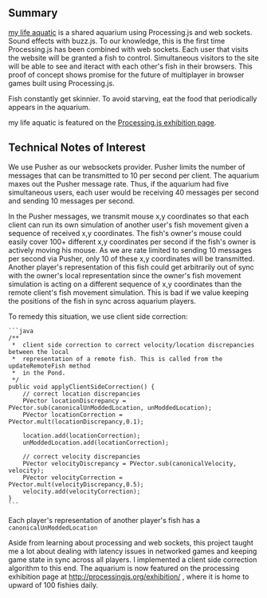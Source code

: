 ## Summary
[my life aquatic](http://mylifeaquatic.herokuapp.com/) is a shared aquarium using Processing.js and web sockets. Sound effects with buzz.js. To our knowledge, this is the first time Processing.js has been combined with web sockets. Each user that visits the website will be granted a fish to control. Simultaneous visitors to the site will be able to see and iteract with each other's fish in their browsers. This proof of concept shows promise for the future of multiplayer in browser games built using Processing.js.

Fish constantly get skinnier. To avoid starving, eat the food that periodically appears in the aquarium.

my life aquatic is featured on the [Processing.js exhibition page](http://processingjs.org/exhibition/).

## Technical Notes of Interest

We use Pusher as our websockets provider. Pusher limits the number of messages that can be transmitted to 10 per second per client. The aquarium maxes out the Pusher message rate. Thus, if the aquarium had five simultaneous users, each user would be receiving 40 messages per second and sending 10 messages per second.

In the Pusher messages, we transmit mouse x,y coordinates so that each client can run its own simulation of another user's fish movement given a sequence of received x,y coordinates. The fish's owner's mouse could easily cover 100+ different x,y coordinates per second if the fish's owner is actively moving his mouse. As we are rate limited to sending 10 messages per second via Pusher, only 10 of these x,y coordinates will be transmitted. Another player's representation of this fish could get arbitrarily out of sync with the owner's local representation since the owner's fish movement simulation is acting on a different sequence of x,y coordinates than the remote client's fish movement simulation. This is bad if we value keeping the positions of the fish in sync across aquarium players.

To remedy this situation, we use client side correction:

	```java
	/**
	 *	client side correction to correct velocity/location discrepancies between the local
	 *	representation of a remote fish. This is called from the updateRemoteFish method
	 *	in the Pond.
	 */
	public void applyClientSideCorrection() {
		// correct location discrepancies
		PVector locationDiscrepancy = PVector.sub(canonicalUnModdedLocation, unModdedLocation);
		PVector locationCorrection = PVector.mult(locationDiscrepancy,0.1);

		location.add(locationCorrection);
		unModdedLocation.add(locationCorrection);

		// correct velocity discrepancies
		PVector velocityDiscrepancy = PVector.sub(canonicalVelocity, velocity);
		PVector velocityCorrection = PVector.mult(velocityDiscrepancy,0.5);
		velocity.add(velocityCorrection);
	}
	```

Each player's representation of another player's fish has a `canonicalUnModdedLocation`





Aside from learning about processing and web sockets, this project taught me a lot about dealing with latency issues in networked games and keeping game state in sync across all players. I implemented a client side correction algorithm to this end. The aquarium is now featured on the processing exhibition page at http://processingjs.org/exhibition/ , where it is home to upward of 100 fishies daily.